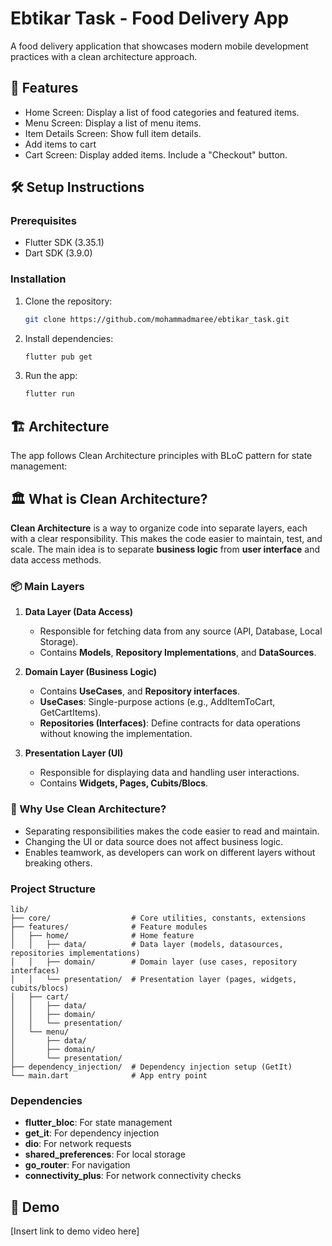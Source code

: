# Ebtikar Task - Food Delivery App

A food delivery application that showcases modern mobile development practices with a clean architecture approach.

## 🚀 Features

- Home Screen: Display a list of food categories and featured items.
- Menu Screen: Display a list of menu items.
- Item Details Screen: Show full item details.
- Add items to cart
- Cart Screen: Display added items. Include a "Checkout" button.

## 🛠️ Setup Instructions

### Prerequisites

- Flutter SDK (3.35.1)
- Dart SDK (3.9.0)

### Installation

1. Clone the repository:
   ```bash
   git clone https://github.com/mohammadmaree/ebtikar_task.git
   ```

2. Install dependencies:
   ```bash
   flutter pub get
   ```

3. Run the app:
   ```bash
   flutter run
   ```

## 🏗️ Architecture

The app follows Clean Architecture principles with BLoC pattern for state management:

## 🏛️ What is Clean Architecture?

**Clean Architecture** is a way to organize code into separate layers, each with a clear responsibility. This makes the code easier to maintain, test, and scale. The main idea is to separate **business logic** from **user interface** and data access methods.

### 📦 Main Layers

1. **Data Layer (Data Access)**
   - Responsible for fetching data from any source (API, Database, Local Storage).
   - Contains **Models**, **Repository Implementations**, and **DataSources**.

2. **Domain Layer (Business Logic)**
   - Contains **UseCases**, and **Repository interfaces**.
   - **UseCases**: Single-purpose actions (e.g., AddItemToCart, GetCartItems).
   - **Repositories (Interfaces)**: Define contracts for data operations without knowing the implementation.

3. **Presentation Layer (UI)**
   - Responsible for displaying data and handling user interactions.
   - Contains **Widgets, Pages, Cubits/Blocs**.


### 🔄 Why Use Clean Architecture?

- Separating responsibilities makes the code easier to read and maintain.
- Changing the UI or data source does not affect business logic.
- Enables teamwork, as developers can work on different layers without breaking others.


### Project Structure
```
lib/
├── core/                  # Core utilities, constants, extensions
├── features/              # Feature modules
│   ├── home/              # Home feature
│   │   ├── data/          # Data layer (models, datasources, repositories implementations)
│   │   ├── domain/        # Domain layer (use cases, repository interfaces)
│   │   └── presentation/  # Presentation layer (pages, widgets, cubits/blocs)
│   ├── cart/
│   │   ├── data/
│   │   ├── domain/
│   │   └── presentation/
│   └── menu/
│       ├── data/
│       ├── domain/
│       └── presentation/
├── dependency_injection/  # Dependency injection setup (GetIt)
└── main.dart              # App entry point

```

### Dependencies
- **flutter_bloc**: For state management
- **get_it**: For dependency injection
- **dio**: For network requests
- **shared_preferences**: For local storage
- **go_router**: For navigation
- **connectivity_plus**: For network connectivity checks

## 📱 Demo

[Insert link to demo video here]
